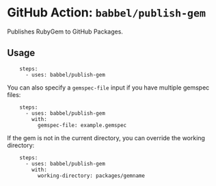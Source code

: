 # GitHub Action: `babbel/publish-gem`

Publishes RubyGem to GitHub Packages.

## Usage

```
    steps:
      - uses: babbel/publish-gem
```

You can also specify a `gemspec-file` input if you have multiple gemspec files:

```
    steps:
      - uses: babbel/publish-gem
        with:
          gemspec-file: example.gemspec
```

If the gem is not in the current directory, you can override the working directory:

```
    steps:
      - uses: babbel/publish-gem
        with:
          working-directory: packages/gemname

```
